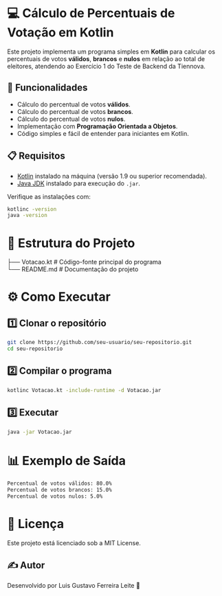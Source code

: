 # 💻 Cálculo de Percentuais de Votação em Kotlin

Este projeto implementa um programa simples em **Kotlin** para calcular os percentuais de votos **válidos**, **brancos** e **nulos** em relação ao total de eleitores, atendendo ao Exercício 1 do Teste de Backend da Tiennova.

## 🚀 Funcionalidades

- Cálculo do percentual de votos **válidos**.
- Cálculo do percentual de votos **brancos**.
- Cálculo do percentual de votos **nulos**.
- Implementação com **Programação Orientada a Objetos**.
- Código simples e fácil de entender para iniciantes em Kotlin.

## 📋 Requisitos

- [Kotlin](https://kotlinlang.org/) instalado na máquina (versão 1.9 ou superior recomendada).
- [Java JDK](https://www.oracle.com/java/technologies/javase-downloads.html) instalado para execução do `.jar`.

Verifique as instalações com:
```bash
kotlinc -version
java -version
```

# 📂 Estrutura do Projeto


├── Votacao.kt    # Código-fonte principal do programa                                                                                                                                                
        └── README.md     # Documentação do projeto

# ⚙️ Como Executar

## 1️⃣ Clonar o repositório
```bash
git clone https://github.com/seu-usuario/seu-repositorio.git
cd seu-repositorio
```

## 2️⃣ Compilar o programa
```bash
kotlinc Votacao.kt -include-runtime -d Votacao.jar
```

## 3️⃣ Executar
```bash
java -jar Votacao.jar
```

# 📊 Exemplo de Saída

```bash
Percentual de votos válidos: 80.0%
Percentual de votos brancos: 15.0%
Percentual de votos nulos: 5.0%
```

# 📜 Licença
Este projeto está licenciado sob a MIT License.

## ✍ Autor
Desenvolvido por Luis Gustavo Ferreira Leite  🚀
